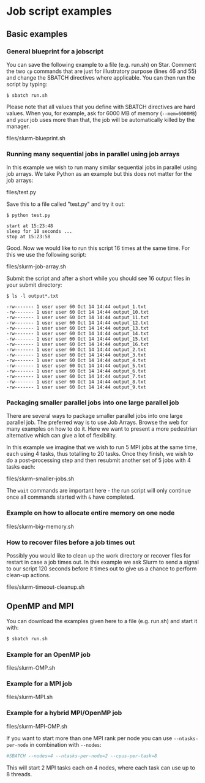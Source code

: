 # Job script examples

## Basic examples

### General blueprint for a jobscript

You can save the following example to a file (e.g. run.sh) on Star.
Comment the two `cp` commands that are just for illustratory purpose
(lines 46 and 55) and change the SBATCH directives where applicable. You
can then run the script by typing:

    $ sbatch run.sh

Please note that all values that you define with SBATCH directives are
hard values. When you, for example, ask for 6000 MB of memory
(`--mem=6000MB`) and your job uses more than that, the job will be
automatically killed by the manager.

<div class="literalinclude" language="bash">

files/slurm-blueprint.sh

</div>

### Running many sequential jobs in parallel using job arrays

In this example we wish to run many similar sequential jobs in parallel
using job arrays. We take Python as an example but this does not matter
for the job arrays:

<div class="literalinclude" language="python">

files/test.py

</div>

Save this to a file called "test.py" and try it out:

    $ python test.py

    start at 15:23:48
    sleep for 10 seconds ...
    stop at 15:23:58

Good. Now we would like to run this script 16 times at the same time.
For this we use the following script:

<div class="literalinclude" language="bash">

files/slurm-job-array.sh

</div>

Submit the script and after a short while you should see 16 output files
in your submit directory:

    $ ls -l output*.txt

    -rw------- 1 user user 60 Oct 14 14:44 output_1.txt
    -rw------- 1 user user 60 Oct 14 14:44 output_10.txt
    -rw------- 1 user user 60 Oct 14 14:44 output_11.txt
    -rw------- 1 user user 60 Oct 14 14:44 output_12.txt
    -rw------- 1 user user 60 Oct 14 14:44 output_13.txt
    -rw------- 1 user user 60 Oct 14 14:44 output_14.txt
    -rw------- 1 user user 60 Oct 14 14:44 output_15.txt
    -rw------- 1 user user 60 Oct 14 14:44 output_16.txt
    -rw------- 1 user user 60 Oct 14 14:44 output_2.txt
    -rw------- 1 user user 60 Oct 14 14:44 output_3.txt
    -rw------- 1 user user 60 Oct 14 14:44 output_4.txt
    -rw------- 1 user user 60 Oct 14 14:44 output_5.txt
    -rw------- 1 user user 60 Oct 14 14:44 output_6.txt
    -rw------- 1 user user 60 Oct 14 14:44 output_7.txt
    -rw------- 1 user user 60 Oct 14 14:44 output_8.txt
    -rw------- 1 user user 60 Oct 14 14:44 output_9.txt

### Packaging smaller parallel jobs into one large parallel job

There are several ways to package smaller parallel jobs into one large
parallel job. The preferred way is to use Job Arrays. Browse the web for
many examples on how to do it. Here we want to present a more pedestrian
alternative which can give a lot of flexibility.

In this example we imagine that we wish to run 5 MPI jobs at the same
time, each using 4 tasks, thus totalling to 20 tasks. Once they finish,
we wish to do a post-processing step and then resubmit another set of 5
jobs with 4 tasks each:

<div class="literalinclude" language="bash">

files/slurm-smaller-jobs.sh

</div>

The `wait` commands are important here - the run script will only
continue once all commands started with `&` have completed.

### Example on how to allocate entire memory on one node

<div class="literalinclude" language="bash">

files/slurm-big-memory.sh

</div>

### How to recover files before a job times out

Possibly you would like to clean up the work directory or recover files
for restart in case a job times out. In this example we ask Slurm to
send a signal to our script 120 seconds before it times out to give us a
chance to perform clean-up actions.

<div class="literalinclude" language="bash">

files/slurm-timeout-cleanup.sh

</div>

## OpenMP and MPI

You can download the examples given here to a file (e.g. run.sh) and
start it with:

``` bash
$ sbatch run.sh
```

### Example for an OpenMP job

<div class="literalinclude" language="bash">

files/slurm-OMP.sh

</div>

### Example for a MPI job

<div class="literalinclude" language="bash">

files/slurm-MPI.sh

</div>

### Example for a hybrid MPI/OpenMP job

<div class="literalinclude" language="bash">

files/slurm-MPI-OMP.sh

</div>

If you want to start more than one MPI rank per node you can use
`--ntasks-per-node` in combination with `--nodes`:

``` bash
#SBATCH --nodes=4 --ntasks-per-node=2 --cpus-per-task=8
```

This will start 2 MPI tasks each on 4 nodes, where each task can use up
to 8 threads.
